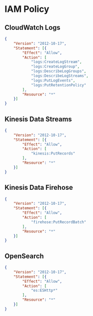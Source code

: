 # IAM Policy
## CloudWatch Logs
``` json
{
	"Version": "2012-10-17",
	"Statement": [{
		"Effect": "Allow",
		"Action": [
			"logs:CreateLogStream",
			"logs:CreateLogGroup",
			"logs:DescribeLogGroups",
			"logs:DescribeLogStreams",
			"logs:PutLogEvents",
            "logs:PutRetentionPolicy"
		],
		"Resource": "*"
	}]
}
```
## Kinesis Data Streams
``` json
{
	"Version": "2012-10-17",
	"Statement": [{
		"Effect": "Allow",
		"Action": [
			"kinesis:PutRecords"
		],
		"Resource": "*"
	}]
}
```
## Kinesis Data Firehose
``` json
{
	"Version": "2012-10-17",
	"Statement": [{
		"Effect": "Allow",
		"Action": [
			"firehose:PutRecordBatch"
		],
		"Resource": "*"
	}]
}
```
## OpenSearch
``` json
{
	"Version": "2012-10-17",
	"Statement": [{
		"Effect": "Allow",
		"Action": [
			"es:ESHttp*"
		],
		"Resource": "*"
	}]
}
```